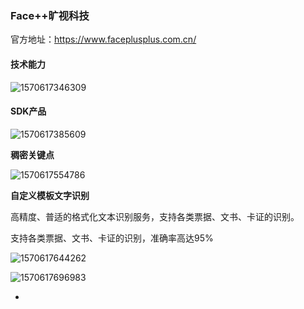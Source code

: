### Face++旷视科技

官方地址：https://www.faceplusplus.com.cn/



#### 技术能力

![1570617346309](D:\Notes\raw_images\1570617346309.png)



#### SDK产品

![1570617385609](D:\Notes\raw_images\1570617385609.png)



**稠密关键点**

![1570617554786](D:\Notes\raw_images\1570617554786.png)



**自定义模板文字识别**

高精度、普适的格式化文本识别服务，支持各类票据、文书、卡证的识别。

支持各类票据、文书、卡证的识别，准确率高达95%

![1570617644262](D:\Notes\raw_images\1570617644262.png)



![1570617696983](D:\Notes\raw_images\1570617696983.png)

- 